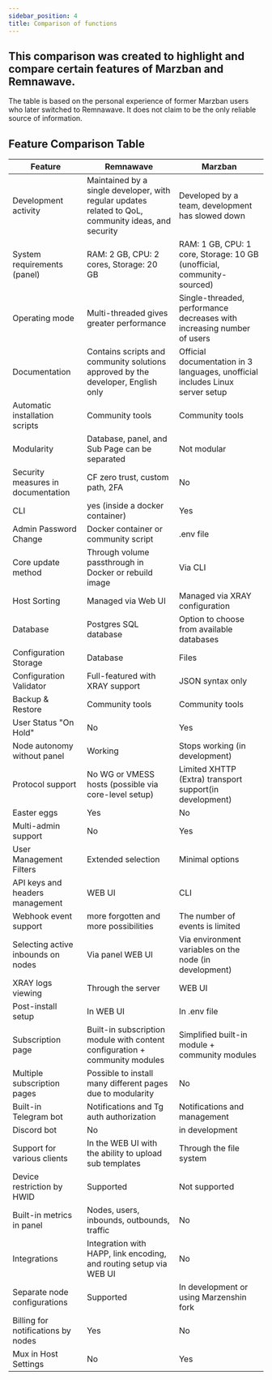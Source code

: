 ```yaml
---
sidebar_position: 4
title: Comparison of functions
---
```


## This comparison was created to highlight and compare certain features of Marzban and Remnawave.  
The table is based on the personal experience of former Marzban users who later switched to Remnawave. It does not claim to be the only reliable source of information.

## Feature Comparison Table

| Feature                            | Remnawave                                                  | Marzban                                                     |
|------------------------------------|------------------------------------------------------------|-------------------------------------------------------------|
| Development activity               | Maintained by a single developer, with regular updates related to QoL, community ideas, and security | Developed by a team, development has slowed down|
| System requirements (panel)        | RAM: 2 GB, CPU: 2 cores, Storage: 20 GB                    | RAM: 1 GB, CPU: 1 core, Storage: 10 GB (unofficial, community-sourced)|
| Operating mode                     | Multi-threaded gives greater performance                   | Single-threaded, performance decreases with increasing number of users |
| Documentation                      | Contains scripts and community solutions approved by the developer, English only| Official documentation in 3 languages, unofficial includes Linux server setup|
| Automatic installation scripts     | Community tools                                            | Community tools                                             |
| Modularity                         | Database, panel, and Sub Page can be separated             | Not modular                                                 |
| Security measures in documentation | CF zero trust, custom path, 2FA                           | No                                                          |
| CLI                                | yes (inside a docker container)                            | Yes                                                         |
| Admin Password Change              | Docker container or community script                       | .env file                                                   |
| Core update method                 | Through volume passthrough in Docker or rebuild image      | Via CLI                                                     |
| Host Sorting                       | Managed via Web UI                                         | Managed via XRAY configuration                              |
| Database                           | Postgres SQL database                                      | Option to choose from available databases                   |
| Configuration Storage              | Database                                                   | Files                                                       |
| Configuration Validator            | Full-featured with XRAY support                            | JSON syntax only                                            |
| Backup & Restore                   | Community tools                                            | Community tools                                             |
| User Status "On Hold"              | No                                                         | Yes                                                         |
| Node autonomy without panel        | Working                                                    | Stops working (in development)                              |
| Protocol support                   | No WG or VMESS hosts (possible via core-level setup)       | Limited XHTTP (Extra) transport support(in development)     |
| Easter eggs                        | Yes                                                        | No                                                          |
| Multi-admin support                | No                                                         | Yes                                                         |
| User Management Filters            | Extended selection                                         | Minimal options                                             |
| API keys and headers management    | WEB UI                                                     | CLI                                                         |
| Webhook event support              | more forgotten and more possibilities                      | The number of events is limited                             |
| Selecting active inbounds on nodes | Via panel WEB UI                                           | Via environment variables on the node (in development)      |
| XRAY logs viewing                  | Through the server                                         | WEB UI                                                      |
| Post-install setup                 | In WEB UI                                                  | In .env file                                                |
| Subscription page                  | Built-in subscription module with content configuration + community modules | Simplified built-in module + community modules|
| Multiple subscription pages        | Possible to install many different pages due to modularity | No                                                          |
| Built-in Telegram bot              | Notifications and Tg auth authorization                    | Notifications and management                                |
| Discord bot                        | No                                                         | in development                                              |
| Support for various clients        | In the WEB UI with the ability to upload sub templates     | Through the file system                                     |
| Device restriction by HWID         | Supported                                                  | Not supported                                               |
| Built-in metrics in panel          | Nodes, users, inbounds, outbounds, traffic                 | No                                                          |
| Integrations                       | Integration with HAPP, link encoding, and routing setup via WEB UI | No                                                  |
| Separate node configurations       | Supported                                                  | In development or using Marzenshin fork                     |
| Billing for notifications by nodes | Yes                                                        | No                                                          |
| Mux in Host Settings               | No                                                         | Yes                                                         |
